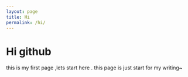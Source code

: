 ```yaml
---
layout: page
title: Hi
permalink: /hi/
---
```


# Hi github

this is my first page ,lets start here . this page is just start for my writing~
